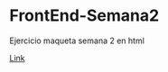 # FrontEnd-Semana2

Ejercicio maqueta semana 2 en html

[Link](https://two-a-penny-carload.000webhostapp.com/index.html)
